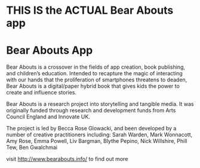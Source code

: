 # THIS IS the ACTUAL Bear Abouts app
# Bear Abouts App

Bear Abouts is a crossover in the fields of app creation, book publishing, and children’s education. Intended to recapture the magic of interacting with our hands that the proliferation of smartphones threatens to deaden, Bear Abouts is a digital/paper hybrid book that gives kids the power to create and influence stories.

Bear Abouts is a research project into storytelling and tangible media. It was originally funded through research and development funds from Arts Council England and Innovate UK.

The project is led by Becca Rose Glowacki, and been developed by a number of creative practitioners including: Sarah Warden, Mark Wonnacott, Amy Rose, Emma Powell, Liv Bargman, Blythe Pepino, Nick Willshire, Phill Tew, Ben Gwalchmai

visit http://www.bearabouts.info/ to find out more

